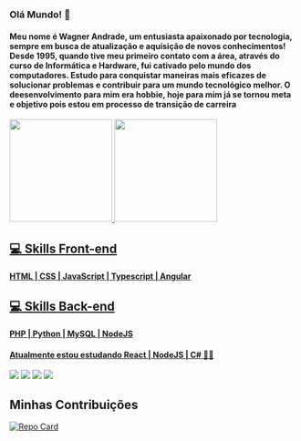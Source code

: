 ### Olá Mundo! 👋

#### Meu nome é Wagner Andrade, um entusiasta apaixonado por tecnologia, sempre em busca de atualização e aquisição de novos conhecimentos! Desde 1995, quando tive meu primeiro contato com a área, através do curso de Informática e Hardware, fui cativado pelo mundo dos computadores. Estudo para conquistar maneiras mais eficazes de solucionar problemas e contribuir para um mundo tecnológico melhor. O deesenvolvimento para mim era hobbie, hoje para mim já se tornou meta e objetivo pois estou em processo de transição de carreira
 <div>
  <a href="https://github.com/wsawebmaster">
  <img height="180em" src="https://github-readme-stats.vercel.app/api?username=wsawebmaster&show_icons=true&theme=dracula&include_all_commits=true&count_private=true"/>
  <img height="180em" src="https://github-readme-stats.vercel.app/api/top-langs/?username=wsawebmaster&layout=compact&langs_count=10&theme=dracula"/>
</div>

##  💻 Skills Front-end
#### HTML | CSS | JavaScript | Typescript | Angular

##  💻 Skills Back-end
#### PHP | Python | MySQL | NodeJS

#### Atualmente estou estudando React | NodeJS | C# 👨‍💻

<div>
  <a href="https://www.youtube.com/channel/UCyfaJGkGu7NEvfXZ3J4FqGw" target="_blank"><img src="https://img.shields.io/badge/YouTube-FF0000?style=for-the-badge&logo=youtube&logoColor=white" target="_blank"></a>
  <a href="https://instagram.com/wsawebmaster" target="_blank"><img src="https://img.shields.io/badge/-Instagram-%23E4405F?style=for-the-badge&logo=instagram&logoColor=white" target="_blank"></a>
  <a href = "mailto:wsawebmaster@gmail.com"><img src="https://img.shields.io/badge/-Gmail-%23333?style=for-the-badge&logo=gmail&logoColor=white" target="_blank"></a>
  <a href="https://www.linkedin.com/in/wsawebmaster" target="_blank"><img src="https://img.shields.io/badge/-LinkedIn-%230077B5?style=for-the-badge&logo=linkedin&logoColor=white" target="_blank"></a>

</div>

## Minhas Contribuições

 [![Repo Card](https://github-readme-stats.vercel.app/api/pin/?username=digitalinnovationone&repo=roadmaps&bg_color=000&border_color=30A3DC&show_icons=true&icon_color=30A3DC&title_color=E94D5F&text_color=FFF)](https://github.com/digitalinnovationone/roadmaps)

